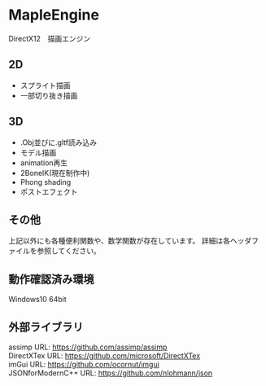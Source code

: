 # MapleEngine
DirectX12　描画エンジン
## 2D
-  スプライト描画
-  一部切り抜き描画
## 3D
- .Obj並びに.gltf読み込み
- モデル描画
- animation再生
- 2BoneIK(現在制作中)
- Phong shading
- ポストエフェクト
## その他
上記以外にも各種便利関数や、数学関数が存在しています。
詳細は各ヘッダファイルを参照してください。
## 動作確認済み環境
Windows10 64bit
## 外部ライブラリ
assimp URL: https://github.com/assimp/assimp  
DirectXTex URL: https://github.com/microsoft/DirectXTex  
imGui URL: https://github.com/ocornut/imgui  
JSONforModernC++ URL: https://github.com/nlohmann/json
